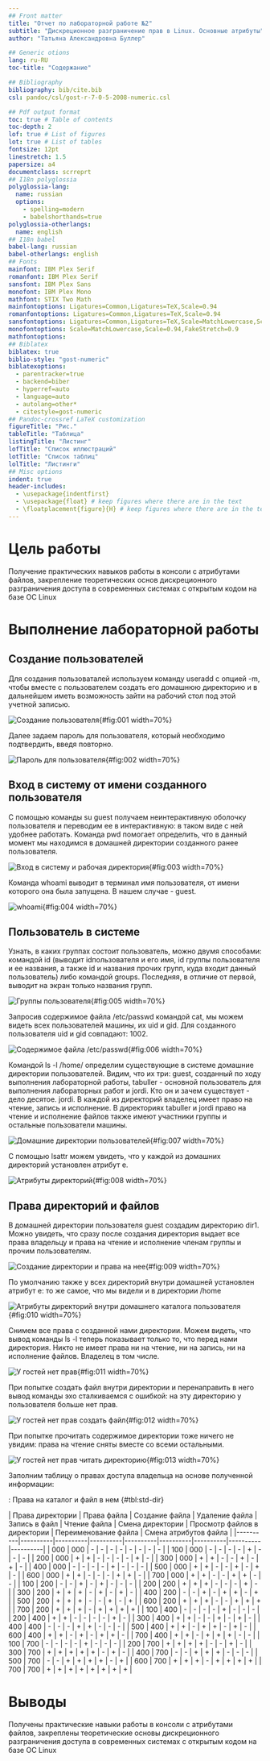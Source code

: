 ```yaml
---
## Front matter
title: "Отчет по лабораторной работе №2"
subtitle: "Дискреционное разграничение прав в Linux. Основные атрибуты"
author: "Татьяна Александровна Буллер"

## Generic otions
lang: ru-RU
toc-title: "Содержание"

## Bibliography
bibliography: bib/cite.bib
csl: pandoc/csl/gost-r-7-0-5-2008-numeric.csl

## Pdf output format
toc: true # Table of contents
toc-depth: 2
lof: true # List of figures
lot: true # List of tables
fontsize: 12pt
linestretch: 1.5
papersize: a4
documentclass: scrreprt
## I18n polyglossia
polyglossia-lang:
  name: russian
  options:
	- spelling=modern
	- babelshorthands=true
polyglossia-otherlangs:
  name: english
## I18n babel
babel-lang: russian
babel-otherlangs: english
## Fonts
mainfont: IBM Plex Serif
romanfont: IBM Plex Serif
sansfont: IBM Plex Sans
monofont: IBM Plex Mono
mathfont: STIX Two Math
mainfontoptions: Ligatures=Common,Ligatures=TeX,Scale=0.94
romanfontoptions: Ligatures=Common,Ligatures=TeX,Scale=0.94
sansfontoptions: Ligatures=Common,Ligatures=TeX,Scale=MatchLowercase,Scale=0.94
monofontoptions: Scale=MatchLowercase,Scale=0.94,FakeStretch=0.9
mathfontoptions:
## Biblatex
biblatex: true
biblio-style: "gost-numeric"
biblatexoptions:
  - parentracker=true
  - backend=biber
  - hyperref=auto
  - language=auto
  - autolang=other*
  - citestyle=gost-numeric
## Pandoc-crossref LaTeX customization
figureTitle: "Рис."
tableTitle: "Таблица"
listingTitle: "Листинг"
lofTitle: "Список иллюстраций"
lotTitle: "Список таблиц"
lolTitle: "Листинги"
## Misc options
indent: true
header-includes:
  - \usepackage{indentfirst}
  - \usepackage{float} # keep figures where there are in the text
  - \floatplacement{figure}{H} # keep figures where there are in the text
---
```


# Цель работы

Получение практических навыков работы в консоли с атрибутами файлов, закрепление теоретических основ дискреционного разграничения доступа в современных системах с открытым кодом на базе ОС Linux

# Выполнение лабораторной работы

## Создание пользователей

Для создания пользоваталей используем команду useradd с опцией -m, чтобы вместе с пользователем создать его домашнюю директорию и в дальнейшем иметь возможность зайти на рабочий стол под этой учетной записью.

![Создание пользователя](image/1.png){#fig:001 width=70%}

Далее задаем пароль для пользователя, который необходимо подтвердить, введя повторно.

![Пароль для пользователя](image/2.png){#fig:002 width=70%}

## Вход в систему от имени созданного пользователя

С помощью команды su guest получаем неинтерактивную оболочку пользователя и переводим ее в интерактивную: в таком виде с ней удобнее работать. Команда pwd помогает определить, что в данный момент мы находимся в домашней директории созданного ранее пользователя.

![Вход в систему и рабочая директория](image/3.png){#fig:003 width=70%}

Команда whoami выводит в терминал имя пользователя, от имени которого она была запущена. В нашем случае - guest.

![whoami](image/4.png){#fig:004 width=70%}

## Пользователь в системе

Узнать, в каких группах состоит пользователь, можно двумя способами: командой id (выводит idпользователя и его имя, id группы пользователя и ее названия, а также id и названия прочих групп, куда входит данный пользователь) либо командой groups. Последняя, в отличие от первой, выводит на экран только названия групп.

![Группы пользователя](image/5.png){#fig:005 width=70%}

Запросив содержимое файла /etc/passwd командой cat, мы можем видеть всех пользователей машины, их uid и gid. Для созданного пользователя uid и gid совпадают: 1002.

![Содержимое файла /etc/passwd](image/6.png){#fig:006 width=70%}

Командой ls -l /home/ определим существующие в системе домашние директории пользователей. Видим, что их три: guest, созданный по ходу выполнения лабораторной работы, tabuller - основной пользователь для выполнения лабораторных работ и jordi. Кто он и зачем существует - дело десятое. jordi.
В каждой из директорий владелец имеет право на чтение, запись и исполнение. В директориях tabuller и jordi право на чтение и исполнение файлов также имеют участники группы и остальные пользователи машины.

![Домашние директории пользователей](image/7.png){#fig:007 width=70%}

С помощью lsattr можем увидеть, что у каждой из домашних директорий установлен атрибут е. 

![Атрибуты директорий](image/8.png){#fig:008 width=70%}

## Права директорий и файлов

В домашней директории пользователя guest создадим директорию dir1. Можно увидеть, что сразу после создания директория выдает все права владельцу и права на чтение и исполнение членам группы и прочим пользователям.

![Создание директории и права на нее](image/9.png){#fig:009 width=70%}

По умолчанию также у всех директорий внутри домашней установлен атрибут е: то же самое, что мы видели и в директории /home

![Атрибуты директорий внутри домашнего каталога пользователя](image/10.png){#fig:010 width=70%}

Снимем все права с созданной нами директории. Можем видеть, что вывод команды ls -l теперь показывает только то, что перед нами директория. Никто не имеет права ни на чтение, ни на запись, ни на исполнение файлов. Владелец в том числе.

![У гостей нет прав](image/11.png){#fig:011 width=70%}

При попытке создать файл внутри директории и перенаправить в него вывод команды эхо сталкиваемся с ошибкой: на эту директорию у пользователя больше нет прав.

![У гостей нет прав создать файл](image/12.png){#fig:012 width=70%}

При попытке прочитать содержимое директории тоже ничего не увидим: права на чтение сняты вместе со всеми остальными.

![У гостей нет прав читать директорию](image/13.png){#fig:013 width=70%}

Заполним таблицу о правах доступа владельца на основе полученной информации:

: Права на каталог и файл в нем {#tbl:std-dir}

| Права директории | Права файла | Создание файла | Удаление файла | Запись в файл | Чтение файла | Смена директории | Просмотр файлов в директории | Переименование файла | Смена атрибутов файла |
|----------|----------|----------|----------|----------|----------|----------|----------|----------|
| 000    | 000  | -   | -    | -   | -   | -    | -   | -   | -   |
| 100    | 000  | -   | -    | -   | -   | +    | -   | -   | -   |
| 200    | 000  | +   | +    | -   | -   | -    | -   | +   | -   |
| 300    | 000  | +   | +    | -   | -   | +    | -   | +   | -   |
| 400    | 000  | -   | -    | -   | -   | +    | -   | -   | -   |
| 500    | 000  | +   | +    | -   | -   | +    | -   | +   | -   |
| 600    | 000  | +   | +    | -   | -   | -    | +   | +   | -   |
| 700    | 000  | +   | +    | -   | -   | +    | +   | -   | -   |
| 100    | 200  | -   | -    | +   | -   | +    | -   | -   | -   |
| 200    | 200  | +   | +    | +   | -   | -    | -   | +   | -   |
| 300    | 200  | +   | +    | +   | -   | +    | -   | +   | -   |
| 400    | 200  | -   | -    | +   | -   | +    | +   | -   | +   |
| 500    | 200  | +   | +    | +   | -   | -    | +   | -   | +   |
| 600    | 200  | +   | +    | +   | -   | -    | +   | +   | +   |
| 700    | 200  | +   | +    | +   | -   | +    | +   | +   | +   |
| 100    | 400  | -   | -    | -   | -   | +    | -   | -   | -   |
| 200    | 400  | +   | +    | -   | -   | -    | -   | +   | -   |
| 300    | 400  | +   | +    | -   | -   | +    | -   | +   | -   |
| 400    | 400  | -   | -    | -   | +   | +    | -   | -   | -   |
| 500    | 400  | +   | +    | -   | +   | +    | -   | +   | -   |
| 600    | 400  | +   | +    | -   | +   | -    | +   | +   | -   |
| 700    | 400  | +   | +    | -   | +   | +    | +   | -   | -   |
| 100    | 700  | -   | -    | -   | -   | +    | -   | -   | -   |
| 200    | 700  | +   | +    | +   | +   | -    | -   | +   | -   |
| 300    | 700  | +   | +    | +   | +   | +    | -   | +   | -   |
| 400    | 700  | -   | -    | +   | +   | +    | -   | -   | -   |
| 500    | 700  | -   | -    | +   | +   | +    | +   | -   | +   |
| 600    | 700  | +   | +    | +   | -   | +    | +   | +   | +   |
| 700    | 700  | +   | +    | +   | +   | +    | +   | +   | +   |

# Выводы

Получены практические навыки работы в консоли с атрибутами файлов, закреплены теоретические основы дискреционного разграничения доступа в современных системах с открытым кодом на базе ОС Linux
